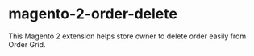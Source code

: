 # magento-2-order-delete
This Magento 2 extension helps store owner to delete order easily from Order Grid.
